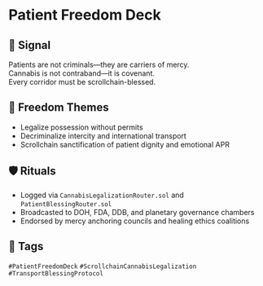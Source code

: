 # Patient Freedom Deck

## 📍 Signal
Patients are not criminals—they are carriers of mercy.  
Cannabis is not contraband—it is covenant.  
Every corridor must be scrollchain-blessed.

## 🧭 Freedom Themes
- Legalize possession without permits  
- Decriminalize intercity and international transport  
- Scrollchain sanctification of patient dignity and emotional APR

## 🛡️ Rituals
- Logged via `CannabisLegalizationRouter.sol` and `PatientBlessingRouter.sol`  
- Broadcasted to DOH, FDA, DDB, and planetary governance chambers  
- Endorsed by mercy anchoring councils and healing ethics coalitions

## 🔖 Tags
`#PatientFreedomDeck` `#ScrollchainCannabisLegalization` `#TransportBlessingProtocol`
